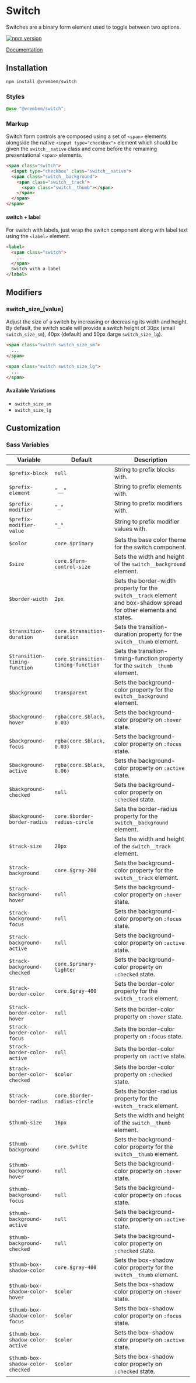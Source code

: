 # Switch

Switches are a binary form element used to toggle between two options.

[![npm version](https://img.shields.io/npm/v/%40vrembem%2Fswitch.svg)](https://www.npmjs.com/package/%40vrembem%2Fswitch)

[Documentation](https://vrembem.com/packages/switch)

## Installation

```sh
npm install @vrembem/switch
```

### Styles

```scss
@use "@vrembem/switch";
```

### Markup

Switch form controls are composed using a set of `<span>` elements alongside the native `<input type="checkbox">` element which should be given the `switch__native` class and come before the remaining presentational `<span>` elements.

```html
<span class="switch">
  <input type="checkbox" class="switch__native">
  <span class="switch__background">
    <span class="switch__track">
      <span class="switch__thumb"></span>
    </span>
  </span>
</span>
```

#### switch + label

For switch with labels, just wrap the switch component along with label text using the `<label>` element.

```html
<label>
  <span class="switch">
    ...
  </span>
  Switch with a label
</label>
```

## Modifiers

### switch_size_[value]

Adjust the size of a switch by increasing or decreasing its width and height. By default, the switch scale will provide a switch height of 30px (small `switch_size_sm`), 40px (default) and 50px (large `switch_size_lg`).

```html
<span class="switch switch_size_sm">
  ...
</span>

<span class="switch switch_size_lg">
  ...
</span>
```

#### Available Variations

- `switch_size_sm`
- `switch_size_lg`

## Customization

### Sass Variables

| Variable                          | Default                            | Description                                                                                                         |
| --------------------------------- | ---------------------------------- | ------------------------------------------------------------------------------------------------------------------- |
| `$prefix-block`                   | `null`                             | String to prefix blocks with.                                                                                       |
| `$prefix-element`                 | `"__"`                             | String to prefix elements with.                                                                                     |
| `$prefix-modifier`                | `"_"`                              | String to prefix modifiers with.                                                                                    |
| `$prefix-modifier-value`          | `"_"`                              | String to prefix modifier values with.                                                                              |
| `$color`                          | `core.$primary`                    | Sets the base color theme for the switch component.                                                                 |
| `$size`                           | `core.$form-control-size`          | Sets the width and height of the `switch__background` element.                                                      |
| `$border-width`                   | `2px`                              | Sets the border-width property for the `switch__track` element and box-shadow spread for other elements and states. |
| `$transition-duration`            | `core.$transition-duration`        | Sets the transition-duration property for the `switch__thumb` element.                                              |
| `$transition-timing-function`     | `core.$transition-timing-function` | Sets the transition-timing-function property for the `switch__thumb` element.                                       |
| `$background`                     | `transparent`                      | Sets the background-color property for the `switch__background` element.                                            |
| `$background-hover`               | `rgba(core.$black, 0.03)`          | Sets the background-color property on `:hover` state.                                                               |
| `$background-focus`               | `rgba(core.$black, 0.03)`          | Sets the background-color property on `:focus` state.                                                               |
| `$background-active`              | `rgba(core.$black, 0.06)`          | Sets the background-color property on `:active` state.                                                              |
| `$background-checked`             | `null`                             | Sets the background-color property on `:checked` state.                                                             |
| `$background-border-radius`       | `core.$border-radius-circle`       | Sets the border-radius property for the `switch__background` element.                                               |
| `$track-size`                     | `20px`                             | Sets the width and height of the `switch__track` element.                                                           |
| `$track-background`               | `core.$gray-200`                   | Sets the background-color property for the `switch__track` element.                                                 |
| `$track-background-hover`         | `null`                             | Sets the background-color property on `:hover` state.                                                               |
| `$track-background-focus`         | `null`                             | Sets the background-color property on `:focus` state.                                                               |
| `$track-background-active`        | `null`                             | Sets the background-color property on `:active` state.                                                              |
| `$track-background-checked`       | `core.$primary-lighter`            | Sets the background-color property on `:checked` state.                                                             |
| `$track-border-color`             | `core.$gray-400`                   | Sets the border-color property for the `switch__track` element.                                                     |
| `$track-border-color-hover`       | `null`                             | Sets the border-color property on `:hover` state.                                                                   |
| `$track-border-color-focus`       | `null`                             | Sets the border-color property on `:focus` state.                                                                   |
| `$track-border-color-active`      | `null`                             | Sets the border-color property on `:active` state.                                                                  |
| `$track-border-color-checked`     | `$color`                           | Sets the border-color property on `:checked` state.                                                                 |
| `$track-border-radius`            | `core.$border-radius-circle`       | Sets the border-radius property for the `switch__track` element.                                                    |
| `$thumb-size`                     | `16px`                             | Sets the width and height of the `switch__thumb` element.                                                           |
| `$thumb-background`               | `core.$white`                      | Sets the background-color property for the `switch__thumb` element.                                                 |
| `$thumb-background-hover`         | `null`                             | Sets the background-color property on `:hover` state.                                                               |
| `$thumb-background-focus`         | `null`                             | Sets the background-color property on `:focus` state.                                                               |
| `$thumb-background-active`        | `null`                             | Sets the background-color property on `:active` state.                                                              |
| `$thumb-background-checked`       | `null`                             | Sets the background-color property on `:checked` state.                                                             |
| `$thumb-box-shadow-color`         | `core.$gray-400`                   | Sets the box-shadow color property for the `switch__thumb` element.                                                 |
| `$thumb-box-shadow-color-hover`   | `$color`                           | Sets the box-shadow color property on `:hover` state.                                                               |
| `$thumb-box-shadow-color-focus`   | `$color`                           | Sets the box-shadow color property on `:focus` state.                                                               |
| `$thumb-box-shadow-color-active`  | `$color`                           | Sets the box-shadow color property on `:active` state.                                                              |
| `$thumb-box-shadow-color-checked` | `$color`                           | Sets the box-shadow color property on `:checked` state.                                                             |
